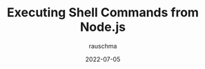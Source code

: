 ---
author: rauschma
date: 2022-07-05
permalink: false
tags:
  - nodejs
  - terminal
target_url: https://2ality.com/2022/07/nodejs-child-process.html
title: Executing Shell Commands from Node.js
---